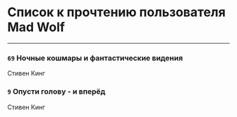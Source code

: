 # Список к прочтению пользователя Mad Wolf
---

### `69` Ночные кошмары и фантастические видения
Стивен Кинг

### `9` Опусти голову - и вперёд
Стивен Кинг

